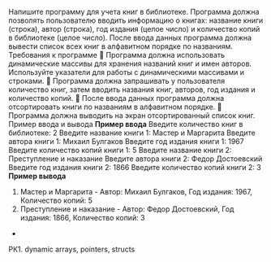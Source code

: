 Напишите программу для учета книг в библиотеке.
Программа должна позволять пользователю вводить информацию о книгах:
название книги (строка), автор (строка), год издания (целое число) и
количество копий в библиотеке (целое число).
После ввода данных программа должна вывести список всех книг в
алфавитном порядке по названиям.
Требования к программе
 Программа должна использовать динамические массивы для хранения
названий книг и имен авторов. Используйте указатели для работы с
динамическими массивами и строками.
 Программа должна запрашивать у пользователя количество книг, затем
вводить названия книг, авторов, год издания и количество копий.
 После ввода данных программа должна отсортировать книги по
названиям в алфавитном порядке.
 Программа должна выводить на экран отсортированный список книг.
Пример ввода и вывода
**Пример ввода**
Введите количество книг в библиотеке: 2
Введите название книги 1: Мастер и Маргарита
Введите автора книги 1: Михаил Булгаков
Введите год издания книги 1: 1967
Введите количество копий книги 1: 5
Введите название книги 2: Преступление и наказание
Введите автора книги 2: Федор Достоевский
Введите год издания книги 2: 1866
Введите количество копий книги 2: 3
**Пример вывода**
1. Мастер и Маргарита - Автор: Михаил Булгаков, Год издания: 1967, Количество копий: 5
2. Преступление и наказание - Автор: Федор Достоевский, Год издания: 1866, Количество копий: 3
-
РК1. dynamic arrays, pointers, structs
